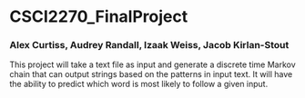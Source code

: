 # CSCI2270_FinalProject
### Alex Curtiss, Audrey Randall, Izaak Weiss, Jacob Kirlan-Stout

This project will take a text file as input and generate a discrete time Markov chain that can output strings based on the patterns in input text. It will have the ability to predict which word is most likely to follow a given input.
